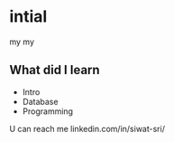 # intial
my my

## What did I learn
- Intro
- Database
- Programming

U can reach me linkedin.com/in/siwat-sri/
